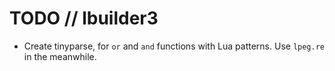 # TODO // lbuilder3
- Create tinyparse, for `or` and `and` functions with Lua patterns. Use `lpeg.re` in the meanwhile.
